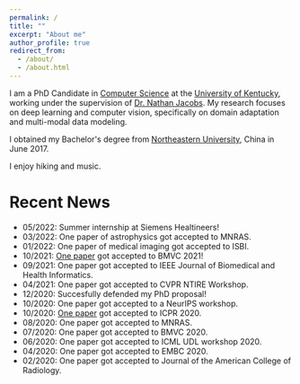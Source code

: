 ```yaml
---
permalink: /
title: ""
excerpt: "About me"
author_profile: true
redirect_from: 
  - /about/
  - /about.html
---
```


I am a PhD Candidate in [Computer Science](https://www.engr.uky.edu/research-faculty/departments/computer-science/) at the [University of Kentucky](https://www.uky.edu/), working under the supervision of [Dr. Nathan Jacobs](https://jacobsn.github.io/). My research focuses on deep learning and computer vision, specifically on domain adaptation and multi-modal data modeling.

I obtained my Bachelor's degree from [Northeastern University](https://neu.edu.cn/), China in June 2017.

I enjoy hiking and music.


Recent News
======
* 05/2022: Summer internship at Siemens Healtineers!
* 03/2022: One paper of astrophysics got accepted to MNRAS.
* 01/2022: One paper of medical imaging got accepted to ISBI.
* 10/2021: [One paper](https://yuzhang03.github.io/dfa-ssda/) got accepted to BMVC 2021!
* 09/2021: One paper got accepted to IEEE Journal of Biomedical and Health Informatics.
* 04/2021: One paper got accepted to CVPR NTIRE Workshop.
* 12/2020: Succesfully defended my PhD proposal!
* 10/2020: One paper got accepted to a NeurIPS workshop.
* 10/2020: [One paper](https://yuzhang03.github.io/icpr2020/galaxy.html) got accepted to ICPR 2020.
* 08/2020: One paper got accepted to MNRAS.
* 07/2020: One paper got accepted to BMVC 2020.
* 06/2020: One paper got accepted to ICML UDL workshop 2020.
* 04/2020: One paper got accepted to EMBC 2020.
* 02/2020: One paper got accepted to Journal of the American College of Radiology.

<!-- * 12/2019: Gave an oral presentation at IEEE BigData LiDAR Workshop 2019, Los Angeles, California.
* 11/2019: One paper got accepted to the LiDAR workshop at IEEE BigData 2019.
* 10/2019: Two papers got accepted to BIBM 2019.
* 09/2019: Gave an oral presentation at C-MIMI 2019, Austin, Texas.
* 08/2019: A scientific abstract got accepted for oral presentation at C-MIMI 2019.
* 07/2019: A scientific abstract got accepted for oral presentation at RSNA 2019.  -->

<!-- Publications
======
1. Yuany
1. Gongbo Liang, **Yu Zhang**, Xiaoqin Wang, Nathan Jacobs. "Improved Trainable Calibration Method for Neural Networks on Medical Imaging Classification". In The British Machine Vision Conference (BMVC), 2020.
1. Gongbo Liang, **Yu Zhang**, Nathan Jacobs. "Neural Network Calibration for Medical Imaging Classification Using DCA Regularization". In International Conference of Machine Learning (ICML) workshop: Uncertainty and Robustness in Deep Learning, 2020.
1. Gongbo Liang, Xiaoqin Wang, **Yu Zhang**, Nathan Jacobs. "Weakly-Supervised Self-Training for Breast Cancer Localization". In Annual International Conference of the IEEE Engineering in Medicine and Biology Society (EMBC), 2020.
1. Xiaoqin Wang, Gongbo Liang, **Yu Zhang**, Hunter Blanton, Zachary Bessinger, Nathan Jacobs. "Inconsistent Performance of Deep Learning Models on Mammogram Classification". In Journal of the American College of Radiology, 2020.
1. **Yu Zhang**, Gongbo Liang, Tawfiq Salem, Nathan Jacobs.  "Defense-PointNet: Protecting Point-Net Against Adversarial Attacks". In IEEE International Conference on Big Data (BigData) Workshop: The Next Frontier of Big Data From LiDAR, 2019. [[arXiv]](https://arxiv.org/abs/2002.11881)
1. **Yu Zhang**, Xiaoqin Wang, Hunter Blanton, Gongbo Liang, Xin Xing, Nathan Jacobs. "2D Convolutional Neural Networks for 3D Digital Breast Tomosynthesis Classification". In IEEE International Conference of Bioinformatics and Biomedicine (BIBM), 2019. [[arXiv]](https://arxiv.org/abs/2002.12314)
1. Gongbo Liang, Xiaoqin Wang, **Yu Zhang**, Xin Xing, Hunter Blanton, Tawfiq Salem, Nathan Jacobs. "Joint 2D-3D Breast Cancer Classification". In IEEE International Conference of Bioinformatics and Biomedicine (BIBM), 2019. [[arXiv]](https://arxiv.org/abs/2002.12392)
1. Gongbo Liang, **Yu Zhang**, Jinze Liu, Nathan Jacobs, Xiaoqin Wang. "Training Deep Learning Models as Radiologists: Breast Cancer Classification Using Combined Whole 2D Mammography and Full Volume Digital Breast Tomosynthesis". In Radiological Society of North America 105th Scientific Assembly and Annual Meeting (RSNA), 2019. [Abstract]
1. **Yu Zhang**, Gongbo Liang, Nathan Jacobs, Xiaoqin Wang. "Unsupervised Domain Adaptation for Mammogram Image Classification: A Promising Tool for Model Generalization". In Conference on Machine Intelligence in Medical Imaging (C-MIMI), 2019. [[arXiv]](https://arxiv.org/abs/2003.01111) -->

